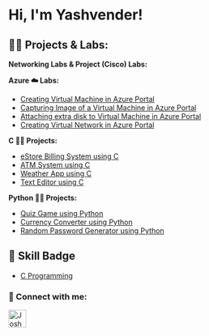 <h1>Hi, I'm Yashvender! </h1>

<h2>👨‍💻 Projects & Labs:</h2>

<b>Networking Labs & Project (Cisco) Labs:</b>



<b>Azure ☁️ Labs:</b>
- [Creating Virtual Machine in Azure Portal](https://github.com/yposwal2/Creating-VM-On-Azure)
- [Capturing Image of a Virtual Machine in Azure Portal](https://github.com/yposwal2/Capturing-Image-of-VM-on-Azure)
- [Attaching extra disk to Virtual Machine in Azure Portal](https://github.com/yposwal2/Attaching-extra-disk-to-VM-in-Azure)
- [Creating Virtual Network in Azure Portal](https://github.com/yposwal2/Creating-VN-On-Azure)

<b>C 🧑‍💻 Projects:</b>
- [eStore Billing System using C](https://github.com/yposwal2/eStore-Billing-System-Using-C)
- [ATM System using C](https://github.com/yposwal2/Cashmaster-ATM-System-Using-C)
- [Weather App using C](https://github.com/yposwal2/Weather-App-Using-C)
- [Text Editor using C](https://github.com/yposwal2/Text-Editor-Using-C)

<b>Python 🧑‍💻 Projects:</b>
- [Quiz Game using Python](https://github.com/yposwal2/Quiz-Game-Using-Python)
- [Currency Converter using Python](https://github.com/yposwal2/Currency-Converter-Using-Python)
- [Random Password Generator using Python](https://github.com/yposwal2/Random-Password-Generator-Using-Python)


<h2>📜 Skill Badge</h2>

<b></b>
- [C Programming](https://drive.google.com/file/d/1tFGaLD7tkMkjfUztQsiM-K2_wa5DgLmd/view)

<h3> 🤳 Connect with me:</h3>

[<img align="left" alt="JoshMadakor | LinkedIn" width="35px" src="https://i.imgur.com/OPcfust.jpg" />][linkedin]

[linkedin]: https://www.linkedin.com/in/yashvender-poswal-726841252/
